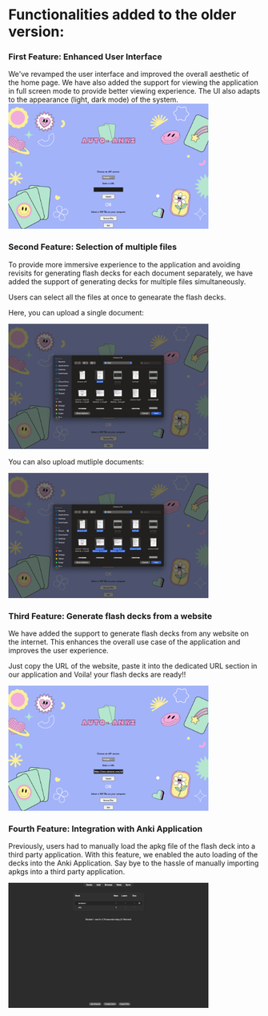 # Functionalities added to the older version:

### First Feature: Enhanced User Interface

We've revamped the user interface and improved the overall aesthetic of the home page. We have also added the support for viewing the application in full screen mode to provide better viewing experience. The UI also adapts to the appearance (light, dark mode) of the system.  
<img src="images/1.png" width="400" />

### Second Feature: Selection of multiple files

To provide more immersive experience to the application and avoiding revisits for generating flash decks for each document separately, we have added the support of generating decks for multiple files simultaneously.

Users can select all the files at once to genearate the flash decks.

Here, you can upload a single document:

<img src="images/2.png" width="400" />

You can also upload mutliple documents:

<img src="images/3.png" width="400" />

### Third Feature: Generate flash decks from a website

We have added the support to generate flash decks from any website on the internet. This enhances the overall use case of the application and improves the user experience.

Just copy the URL of the website, paste it into the dedicated URL section in our application and Voila! your flash decks are ready!!

<img src="images/4.png" width="400" />

### Fourth Feature: Integration with Anki Application

Previously, users had to manually load the apkg file of the flash deck into a third party application. With this feature, we enabled the auto loading of the decks into the Anki Application. Say bye to the hassle of manually importing apkgs into a third party application.

<img src="images/5.png" width="400" />
